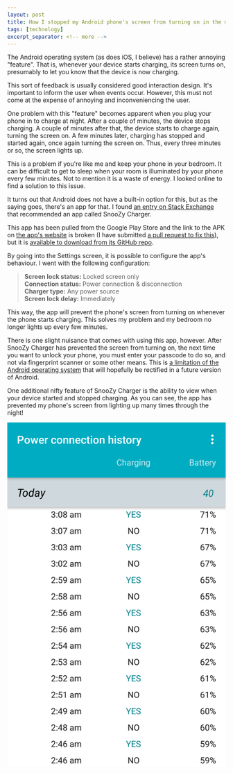 ```yaml
---
layout: post
title: How I stopped my Android phone's screen from turning on in the middle of the night
tags: [technology]
excerpt_separator: <!-- more -->
---
```


The Android operating system (as does iOS, I believe) has a rather annoying "feature". That is, whenever your device starts charging, its screen turns on, presumably to let you know that the device is now charging.

This sort of feedback is usually considered good interaction design. It's important to inform the user when events occur. However, this must not come at the expense of annoying and inconveniencing the user.

<!-- more -->

One problem with this "feature" becomes apparent when you plug your phone in to charge at night. After a couple of minutes, the device stops charging. A couple of minutes after that, the device starts to charge again, turning the screen on. A few minutes later, charging has stopped and started again, once again turning the screen on. Thus, every three minutes or so, the screen lights up.

This is a problem if you're like me and keep your phone in your bedroom. It can be difficult to get to sleep when your room is illuminated by your phone every few minutes. Not to mention it is a waste of energy. I looked online to find a solution to this issue.

It turns out that Android does not have a built-in option for this, but as the saying goes, there's an app for that. I found [an entry on Stack Exchange](https://android.stackexchange.com/a/60254) that recommended an app called SnooZy Charger.

This app has been pulled from the Google Play Store and the link to the APK on [the app's website](https://snoozy.mudar.ca/) is broken (I have submitted [a pull request to fix this](https://github.com/mudar/SnooZy/pull/21)), but it is [available to download from its GitHub repo](https://github.com/mudar/SnooZy/raw/master/APK/SnooZy-release.apk).

By going into the Settings screen, it is possible to configure the app's behaviour. I went with the following configuration:
> **Screen lock status:** Locked screen only  
**Connection status:** Power connection & disconnection  
**Charger type:** Any power source  
**Screen lock delay:** Immediately

This way, the app will prevent the phone's screen from turning on whenever the phone starts charging. This solves my problem and my bedroom no longer lights up every few minutes.

There is one slight nuisance that comes with using this app, however. After SnooZy Charger has prevented the screen from turning on, the next time you want to unlock your phone, you must enter your passcode to do so, and not via fingerprint scanner or some other means. This is [a limitation of the Android operating system](https://github.com/mudar/SnooZy/issues/18) that will hopefully be rectified in a future version of Android.

One additional nifty feature of SnooZy Charger is the ability to view when your device started and stopped charging. As you can see, the app has prevented my phone's screen from lighting up many times through the night!

![Screenshot of SnooZy Charger showing a large number of charges in the middle of the night](/images/snoozy.png)
